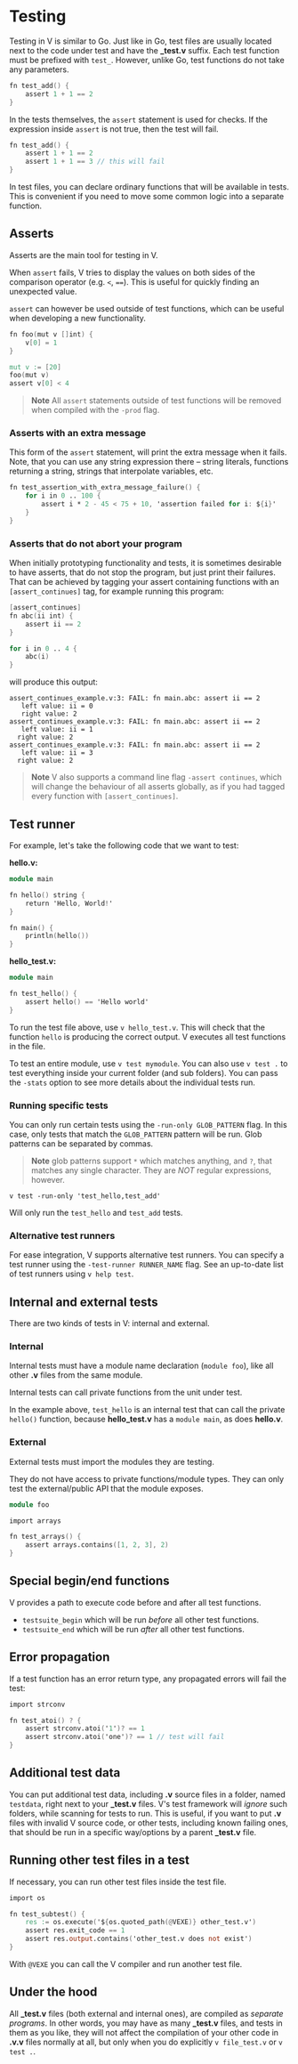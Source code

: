# Testing

Testing in V is similar to Go.
Just like in Go, test files are usually located next to the code under test and have the **_test.v** suffix.
Each test function must be prefixed with `test_`.
However, unlike Go, test functions do not take any parameters.

```v
fn test_add() {
	assert 1 + 1 == 2
}
```

In the tests themselves, the `assert` statement is used for checks.
If the expression inside `assert` is not true, then the test will fail.

```v
fn test_add() {
	assert 1 + 1 == 2
	assert 1 + 1 == 3 // this will fail
}
```

In test files, you can declare ordinary functions that will be available in tests.
This is convenient if you need to move some common logic into a separate function.

## Asserts

Asserts are the main tool for testing in V.

When `assert` fails, V tries to display the values on both sides of the comparison operator
(e.g. `<`, `==`).
This is useful for quickly finding an unexpected value.

`assert` can however be used outside of test functions, which can be useful when developing a new
functionality.

```v
fn foo(mut v []int) {
	v[0] = 1
}

mut v := [20]
foo(mut v)
assert v[0] < 4
```

> **Note**
> All `assert` statements outside of test functions will be removed when compiled with the `-prod` flag.

### Asserts with an extra message

This form of the `assert` statement, will print the extra message when it fails.
Note, that you can use any string expression there – string literals, functions returning a string,
strings that interpolate variables, etc.

```v
fn test_assertion_with_extra_message_failure() {
	for i in 0 .. 100 {
		assert i * 2 - 45 < 75 + 10, 'assertion failed for i: ${i}'
	}
}
```

### Asserts that do not abort your program

When initially prototyping functionality and tests, it is sometimes desirable to have asserts,
that do not stop the program, but just print their failures.
That can be achieved by tagging your assert containing functions with an `[assert_continues]`
tag, for example running this program:

```v
[assert_continues]
fn abc(ii int) {
	assert ii == 2
}

for i in 0 .. 4 {
	abc(i)
}
```

will produce this output:

```
assert_continues_example.v:3: FAIL: fn main.abc: assert ii == 2
   left value: ii = 0
   right value: 2
assert_continues_example.v:3: FAIL: fn main.abc: assert ii == 2
   left value: ii = 1
  right value: 2
assert_continues_example.v:3: FAIL: fn main.abc: assert ii == 2
   left value: ii = 3
  right value: 2
```

> **Note**
> V also supports a command line flag `-assert continues`, which will change the
> behaviour of all asserts globally, as if you had tagged every function with `[assert_continues]`.

## Test runner

For example, let's take the following code that we want to test:

**hello.v:**

```v play
module main

fn hello() string {
	return 'Hello, World!'
}

fn main() {
	println(hello())
}
```

**hello_test.v:**

```v play-test
module main

fn test_hello() {
	assert hello() == 'Hello world'
}
```

To run the test file above, use `v hello_test.v`.
This will check that the function `hello` is producing the correct output.
V executes all test functions in the file.

To test an entire module, use `v test mymodule`.
You can also use `v test .` to test everything inside your current folder (and sub folders).
You can pass the `-stats` option to see more details about the individual tests run.

### Running specific tests

You can only run certain tests using the `-run-only GLOB_PATTERN` flag.
In this case, only tests that match the `GLOB_PATTERN` pattern will be run.
Glob patterns can be separated by commas.

> **Note**
> glob patterns support `*` which matches anything, and `?`, that matches any single character.
> They are *NOT* regular expressions, however.

```shell
v test -run-only 'test_hello,test_add'
```

Will only run the `test_hello` and `test_add` tests.

### Alternative test runners

For ease integration, V supports alternative test runners.
You can specify a test runner using the `-test-runner RUNNER_NAME` flag.
See an up-to-date list of test runners using `v help test`.

## Internal and external tests

There are two kinds of tests in V: internal and external.

### Internal

Internal tests must have a module name declaration (`module foo`), like all other **.v** files from the same module.

Internal tests can call private functions from the unit under test.

In the example above, `test_hello` is an internal test that can call the private `hello()` function,
because **hello_test.v** has a `module main`, as does **hello.v**.

### External

External tests must import the modules they are testing.

They do not have access to private functions/module types.
They can only test the external/public API that the module exposes.

```v play-test
module foo

import arrays

fn test_arrays() {
    assert arrays.contains([1, 2, 3], 2)
}
```

## Special begin/end functions

V provides a path to execute code before and after all test functions.

* `testsuite_begin` which will be run *before* all other test functions.
* `testsuite_end` which will be run *after* all other test functions.

## Error propagation

If a test function has an error return type, any propagated errors will fail the test:

```v
import strconv

fn test_atoi() ? {
	assert strconv.atoi('1')? == 1
	assert strconv.atoi('one')? == 1 // test will fail
}
```

## Additional test data

You can put additional test data, including **.v** source files in a folder, named
`testdata`, right next to your **_test.v** files.
V's test framework will *ignore* such folders, while scanning for tests to run.
This is useful, if you want to put **.v** files with invalid V source code, or other tests,
including known failing ones, that should be run in a specific way/options by a parent **_test.v** file.

## Running other test files in a test

If necessary, you can run other test files inside the test file.

```v oksyntax
import os

fn test_subtest() {
	res := os.execute('${os.quoted_path(@VEXE)} other_test.v')
	assert res.exit_code == 1
	assert res.output.contains('other_test.v does not exist')
}
```

With `@VEXE` you can call the V compiler and run another test file.

## Under the hood

All **_test.v** files (both external and internal ones), are compiled as *separate programs*.
In other words, you may have as many **_test.v** files, and tests in them as you like, they will
not affect the compilation of your other code in **.v.v** files normally at all, but only when you
do explicitly `v file_test.v` or `v test .`.
